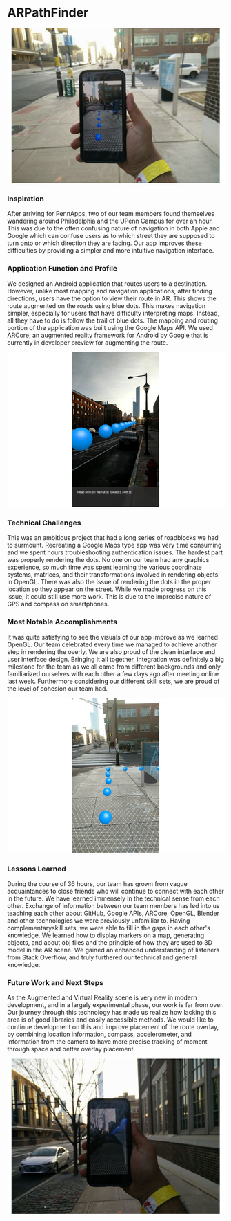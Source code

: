 # ARPathFinder

![App In Use Image](images/App.jpg)

### Inspiration

After arriving for PennApps, two of our team members found themselves wandering around Philadelphia and the UPenn Campus for over an hour. This was due to the often confusing nature of navigation in both Apple and Google which can confuse users as to which street they are supposed to turn onto or which direction they are facing. Our app improves these difficulties by providing a simpler and more intuitive navigation interface.

### Application Function and Profile

We designed an Android application that routes users to a destination. However, unlike most mapping and navigation applications, after finding directions, users have the option to view their route in AR. This shows the route augmented on the roads using blue dots. This makes navigation simpler, especially for users that have difficulty interpreting maps. Instead, all they have to do is follow the trail of blue dots.
The mapping and routing portion of the application was built using the Google Maps API. We used ARCore, an augmented reality framework for Android by Google that is currently in developer preview for augmenting the route.

![Directions in AR Image](images/Directions.jpg)

### Technical Challenges

This was an ambitious project that had a long series of roadblocks we had to surmount. Recreating a Google Maps type app was very time consuming and we spent hours troubleshooting authentication issues. The hardest part was properly rendering the dots. No one on our team had any graphics experience, so much time was spent learning the various coordinate systems, matrices, and their transformations involved in rendering objects in OpenGL. There was also the issue of rendering the dots in the proper location so they appear on the street. While we made progress on this issue, it could still use more work. This is due to the imprecise nature of GPS and compass on smartphones.

### Most Notable Accomplishments

It was quite satisfying to see the visuals of our app improve as we learned OpenGL. Our team celebrated every time we managed to achieve another step in rendering the overly. We are also proud of the clean interface and user interface design.
Bringing it all together, integration was definitely a big milestone for the team as we all came from different backgrounds and only familiarized ourselves with each other a few days ago after meeting online last week. Furthermore considering our different skill sets, we are proud of the level of cohesion our team had.

![Close Up image of Directions in AR](images/Close-Up.jpg)

### Lessons Learned

During the course of 36 hours, our team has grown from vague acquaintances to close friends who will continue to connect with each other in the future. We have learned immensely in the technical sense from each other. Exchange of information between our team members has led into us teaching each other about GitHub, Google APIs, ARCore, OpenGL, Blender and other technologies we were previously unfamiliar to. Having complementaryskill sets, we were able to fill in the gaps in each other's knowledge. We learned how to display markers on a map, generating objects, and about obj files and the principle of how they are used to 3D model in the AR scene. We gained an enhanced understanding of listeners from Stack Overflow, and truly furthered our technical and general knowledge.

### Future Work and Next Steps

As the Augmented and Virtual Reality scene is very new in modern development, and in a largely experimental phase, our work is far from over. Our journey through this technology has made us realize how lacking this area is of good libraries and easily accessible methods. We would like to continue development on this and improve placement of the route overlay, by combining location information, compass, accelerometer, and information from the camera to have more precise tracking of moment through space and better overlay placement.

![Mobile App Close Up](images/Mobile-Close-Up.jpg)
